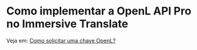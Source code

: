# Como implementar a OpenL API Pro no Immersive Translate

Veja em: [Como solicitar uma chave OpenL?](https://docs.openl.club/#/)
